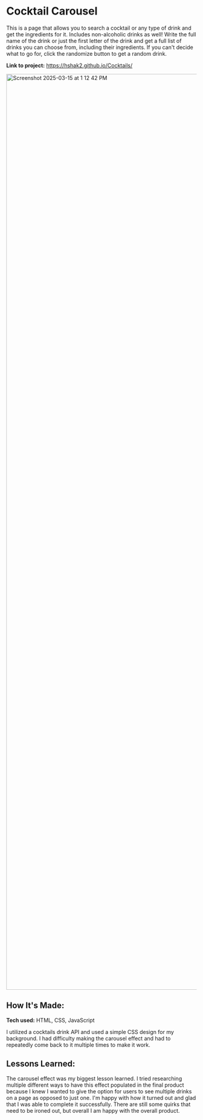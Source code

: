 # Cocktail Carousel
This is a page that allows you to search a cocktail or any type of drink and get the ingredients for it. Includes non-alcoholic drinks as well! Write the full name of the drink or just the first letter of the drink and get a full list of drinks you can choose from, including their ingredients. If you can't decide what to go for, click the randomize button to get a random drink.

**Link to project:** https://hshak2.github.io/Cocktails/

<img width="2419" alt="Screenshot 2025-03-15 at 1 12 42 PM" src="https://github.com/user-attachments/assets/1bc26c1b-ad8b-4c89-9bf0-e87366257fd7" />


## How It's Made:

**Tech used:** HTML, CSS, JavaScript

I utilized a cocktails drink API and used a simple CSS design for my background. I had difficulty making the carousel effect and had to repeatedly come back to it multiple times to make it work.


## Lessons Learned:

The carousel effect was my biggest lesson learned. I tried researching multiple different ways to have this effect populated in the final product because I knew I wanted to give the option for users to see multiple drinks on a page as opposed to just one. I'm happy with how it turned out and glad that I was able to complete it successfully. There are still some quirks that need to be ironed out, but overall I am happy with the overall product.
